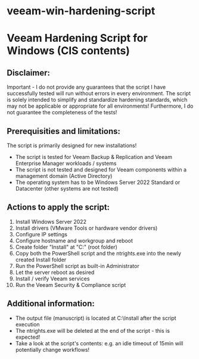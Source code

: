 # veeam-win-hardening-script
# Veeam Hardening Script for Windows (CIS contents)

## Disclaimer:
Important - I do not provide any guarantees that the script I have successfully tested will run without errors in every environment.
The script is solely intended to simplify and standardize hardening standards, which may not be applicable or appropriate for all environments!
Furthermore, I do not guarantee the completeness of the tests!


## Prerequisities and limitations:

The script is primarily designed for new installations!

- The script is tested for Veeam Backup & Replication and Veeam Enterprise Manager workloads / systems
- The script is not tested and designed for Veeam components within a management domain (Active Directory)
- The operating system has to be Windows Server 2022 Standard or Datacenter (other systems are not tested)


## Actions to apply the script:
1. Install Windows Server 2022
2. Install drivers (VMware Tools or hardware vendor drivers)
3. Configure IP settings
4. Configure hostname and workgroup and reboot
5. Create folder "Install" at "C:\" (root folder)
6. Copy both the PowerShell script and the ntrights.exe into the newly created Install folder
7. Run the PowerShell script as built-in Administrator
8. Let the server reboot as desired
9. Install / verify Veeam services
10. Run the Veeam Security & Compliance script


## Additional information:
- The output file (manuscript) is located at C:\Install after the script execution
- The ntrights.exe will be deleted at the end of the script - this is expected!
- Take a look at the script's contents: e.g. an idle timeout of 15min will potentially change workflows!
